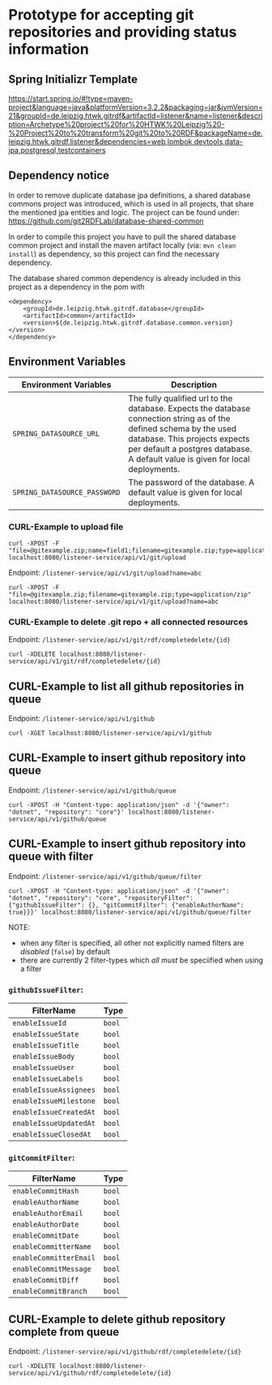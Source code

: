 # Prototype for accepting git repositories and providing status information

## Spring Initializr Template
https://start.spring.io/#!type=maven-project&language=java&platformVersion=3.2.2&packaging=jar&jvmVersion=21&groupId=de.leipzig.htwk.gitrdf&artifactId=listener&name=listener&description=Archetype%20project%20for%20HTWK%20Leipzig%20-%20Project%20to%20transform%20git%20to%20RDF&packageName=de.leipzig.htwk.gitrdf.listener&dependencies=web,lombok,devtools,data-jpa,postgresql,testcontainers

## Dependency notice

In order to remove duplicate database jpa definitions, a shared database commons project was introduced, which is used
in all projects, that share the mentioned jpa entities and logic.
The project can be found under: https://github.com/git2RDFLab/database-shared-common

In order to compile this project you have to pull the shared database common project and install the maven artifact locally
(via: `mvn clean install`) as dependency, so this project can find the necessary dependency.

The database shared common dependency is already included in this project as a dependency in the pom with

```
<dependency>
	<groupId>de.leipzig.htwk.gitrdf.database</groupId>
	<artifactId>common</artifactId>
	<version>${de.leipzig.htwk.gitrdf.database.common.version}</version>
</dependency>
```

## Environment Variables

| Environment Variables        | Description                                                                                                                                                                                                                           |
|------------------------------|---------------------------------------------------------------------------------------------------------------------------------------------------------------------------------------------------------------------------------------|
| `SPRING_DATASOURCE_URL`      | The fully qualified url to the database. Expects the database connection string as of the defined schema by the used database. This projects expects per default a postgres database. A default value is given for local deployments. |
| `SPRING_DATASOURCE_PASSWORD` | The password of the database. A default value is given for local deployments.                                                                                                                                                         |

### CURL-Example to upload file
```
curl -XPOST -F "file=@gitexample.zip;name=field1;filename=gitexample.zip;type=application/zip" localhost:8080/listener-service/api/v1/git/upload
```

Endpoint: `/listener-service/api/v1/git/upload?name=abc`
```
curl -XPOST -F "file=@gitexample.zip;filename=gitexample.zip;type=application/zip" localhost:8080/listener-service/api/v1/git/upload?name=abc
```

### CURL-Example to delete .git repo + all connected resources
Endpoint: `/listener-service/api/v1/git/rdf/completedelete/{id}`
```
curl -XDELETE localhost:8080/listener-service/api/v1/git/rdf/completedelete/{id}
```

## CURL-Example to list all github repositories in queue
Endpoint: `/listener-service/api/v1/github`
```
curl -XGET localhost:8080/listener-service/api/v1/github
```
## CURL-Example to insert github repository into queue
Endpoint: `/listener-service/api/v1/github/queue`
```
curl -XPOST -H "Content-type: application/json" -d '{"owner": "dotnet", "repository": "core"}' localhost:8080/listener-service/api/v1/github/queue
```
## CURL-Example to insert github repository into queue with filter
Endpoint: `/listener-service/api/v1/github/queue/filter`

```
curl -XPOST -H "Content-type: application/json" -d '{"owner": "dotnet", "repository": "core", "repositoryFilter": {"githubIssueFilter": {}, "gitCommitFilter": {"enableAuthorName": true}}}' localhost:8080/listener-service/api/v1/github/queue/filter
```

NOTE:
- when any filter is specified, all other not explicitly named filters are _disabled_ (`false`) by default
- there are currently 2 filter-types which _all must_ be speciified when using a filter

### `githubIssueFilter`:
| FilterName |  Type |
| ----- | ----------- |
| `enableIssueId` | `bool` |
| `enableIssueState` | `bool` |
| `enableIssueTitle` | `bool` |
| `enableIssueBody` | `bool` |
| `enableIssueUser` | `bool` |
| `enableIssueLabels` | `bool` |
| `enableIssueAssignees` | `bool` |
| `enableIssueMilestone` | `bool` |
| `enableIssueCreatedAt` | `bool` |
| `enableIssueUpdatedAt` | `bool` |
| `enableIssueClosedAt` | `bool` |

### `gitCommitFilter`:
| FilterName | Type |
| ----- | ----------- |
| `enableCommitHash` | `bool` | 
| `enableAuthorName` | `bool` | 
| `enableAuthorEmail` | `bool` | 
| `enableAuthorDate` | `bool` | 
| `enableCommitDate` | `bool` | 
| `enableCommitterName` | `bool` | 
| `enableCommitterEmail` | `bool` | 
| `enableCommitMessage` | `bool` | 
| `enableCommitDiff` | `bool` | 
| `enableCommitBranch` | `bool` | 

## CURL-Example to delete github repository complete from queue
Endpoint: `/listener-service/api/v1/github/rdf/completedelete/{id}`
```
curl -XDELETE localhost:8080/listener-service/api/v1/github/rdf/completedelete/{id}
```

